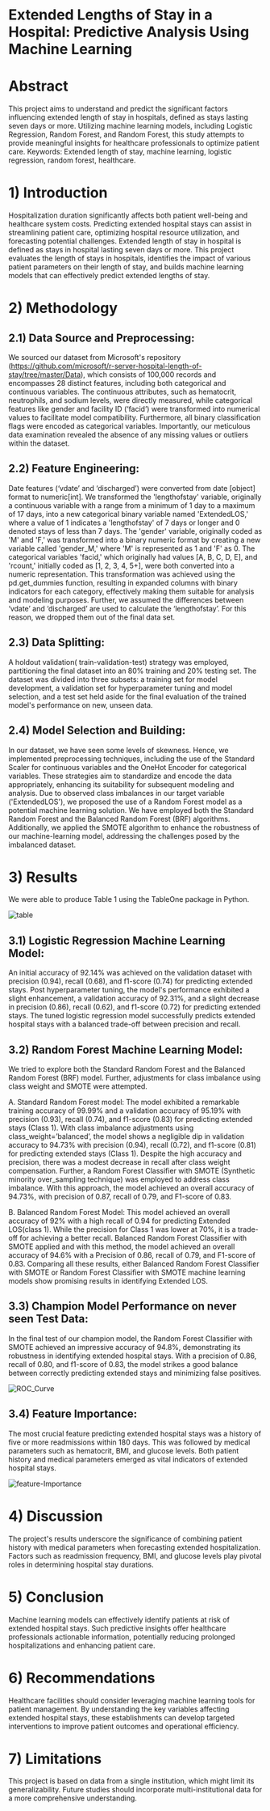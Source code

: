 # Extended Lengths of Stay in a Hospital: Predictive Analysis Using Machine Learning

# Abstract 
This project aims to understand and predict the significant factors influencing extended length of stay in hospitals, defined as stays lasting seven days or more. Utilizing machine learning models, including Logistic Regression, Random Forest, and Random Forest, this study attempts to provide meaningful insights for healthcare professionals to optimize patient care. 
Keywords: Extended length of stay, machine learning, logistic regression, random forest, healthcare. 

# 1) Introduction
Hospitalization duration significantly affects both patient well-being and healthcare system costs. Predicting extended hospital stays can assist in streamlining patient care, optimizing hospital resource utilization, and forecasting potential challenges. Extended length of stay in hospital is defined as stays in hospital lasting seven days or more. This project evaluates the length of stays in hospitals, identifies the impact of various patient parameters on their length of stay, and builds machine learning models that can effectively predict extended lengths of stay.

# 2) Methodology 
## 2.1) Data Source and Preprocessing: 
We sourced our dataset from Microsoft's repository (https://github.com/microsoft/r-server-hospital-length-of-stay/tree/master/Data), which consists of 100,000 records and encompasses 28 distinct features, including both categorical and continuous variables. The continuous attributes, such as hematocrit, neutrophils, and sodium levels, were directly measured, while categorical features like gender and facility ID (‘facid’) were transformed into numerical values to facilitate model compatibility. Furthermore, all binary classification flags were encoded as categorical variables. Importantly, our meticulous data examination revealed the absence of any missing values or outliers within the dataset. 

## 2.2) Feature Engineering: 
Date features (‘vdate’ and ‘discharged’) were converted from date [object] format to numeric[int]. 
We transformed the 'lengthofstay' variable, originally a continuous variable with a range from a minimum of 1 day to a maximum of 17 days, into a new categorical binary variable named 'ExtendedLOS,' where a value of 1 indicates a 'lengthofstay' of 7 days or longer and 0 denoted stays of less than 7 days. 
The 'gender' variable, originally coded as 'M' and 'F,' was transformed into a binary numeric format by creating a new variable called 'gender_M,' where 'M' is represented as 1 and 'F' as 0. 
The categorical variables 'facid,' which originally had values [A, B, C, D, E], and 'rcount,' initially coded as [1, 2, 3, 4, 5+], were both converted into a numeric representation. This transformation was achieved using the pd.get_dummies function, resulting in expanded columns with binary indicators for each category, effectively making them suitable for analysis and modeling purposes. 
Further, we assumed the differences between ‘vdate’ and ‘discharged’ are used to calculate the ‘lengthofstay’. For this reason, we dropped them out of the final data set. 

## 2.3) Data Splitting:
A holdout validation( train-validation-test) strategy was employed, partitioning the final dataset into an 80% training and 20% testing set. The dataset was divided into three subsets: a training set for model development, a validation set for hyperparameter tuning and model selection, and a test set held aside for the final evaluation of the trained model's performance on new, unseen data. 

## 2.4) Model Selection and Building: 
In our dataset, we have seen some levels of skewness. Hence, we implemented preprocessing techniques, including the use of the Standard Scaler for continuous variables and the OneHot Encoder for categorical variables. These strategies aim to standardize and encode the data appropriately, enhancing its suitability for subsequent modeling and analysis. Due to observed class imbalances in our target variable ('ExtendedLOS'), we proposed the use of a Random Forest model as a potential machine learning solution. We have employed both the Standard Random Forest and the Balanced Random Forest (BRF) algorithms. Additionally, we applied the SMOTE algorithm to enhance the robustness of our machine-learning model, addressing the challenges posed by the imbalanced dataset. 

# 3) Results
We were able to produce Table 1 using the TableOne package in Python. 

![table](https://github.com/zjzhang17/ML_Project_Length_of_Stay/assets/116914452/8341d6ed-0485-4641-8e5d-52538d006012)

## 3.1) Logistic Regression Machine Learning Model: 
An initial accuracy of 92.14% was achieved on the validation dataset with precision (0.94), recall (0.68), and f1-score (0.74) for predicting extended stays. Post hyperparameter tuning, the model's performance exhibited a slight enhancement, a validation accuracy of 92.31%, and a slight decrease in precision (0.86), recall (0.62), and f1-score (0.72) for predicting extended stays. The tuned logistic regression model successfully predicts extended hospital stays with a balanced trade-off between precision and recall. 

## 3.2) Random Forest Machine Learning Model: 
We tried to explore both the Standard Random Forest and the Balanced Random Forest (BRF) model. Further, adjustments for class imbalance using class weight and SMOTE were attempted.

A. Standard Random Forest model: 
The model exhibited a remarkable training accuracy of 99.99% and a validation accuracy of 95.19% with precision (0.93), recall (0.74), and f1-score (0.83) for predicting extended stays (Class 1). 
With class imbalance adjustments using class_weight=’balanced’, the model shows a negligible dip in validation accuracy to 94.73% with precision (0.94), recall (0.72), and f1-score (0.81) for predicting extended stays (Class 1). Despite the high accuracy and precision, there was a modest decrease in recall after class weight compensation. Further, a Random Forest Classifier with SMOTE (Synthetic minority over_sampling technique) was employed to address class imbalance. With this approach, the model achieved an overall accuracy of 94.73%, with precision of 0.87, recall of 0.79, and F1-score of 0.83. 

B. Balanced Random Forest Model:
This model achieved an overall accuracy of 92% with a high recall of 0.94 for predicting Extended LOS(class 1). While the precision for Class 1 was lower at 70%, it is a trade-off for achieving a better recall. 
Balanced Random Forest Classifier with SMOTE applied and with this method, the model achieved an overall accuracy of 94.6% with a Precision of 0.86, recall of 0.79, and F1-score of 0.83. 
Comparing all these results, either Balanced Random Forest Classifier with SMOTE or Random Forest Classifier with SMOTE machine learning models show promising results in identifying Extended LOS. 

## 3.3) Champion Model Performance on never seen Test Data: 
In the final test of our champion model, the Random Forest Classifier with SMOTE achieved an impressive accuracy of 94.8%, demonstrating its robustness in identifying extended hospital stays. With a precision of 0.86, recall of 0.80, and f1-score of 0.83, the model strikes a good balance between correctly predicting extended stays and minimizing false positives.

![ROC_Curve](https://github.com/zjzhang17/ML_Project_Length_of_Stay/assets/116914452/411858a7-e424-4c6a-bcbe-ab832246764b)

## 3.4) Feature Importance: 
The most crucial feature predicting extended hospital stays was a history of five or more readmissions within 180 days. This was followed by medical parameters such as hematocrit, BMI, and glucose levels. Both patient history and medical parameters emerged as vital indicators of extended hospital stays. 

![feature-Importance](https://github.com/zjzhang17/ML_Project_Length_of_Stay/assets/116914452/fa23b48d-04af-490f-b5d6-4b9f6f9e3228)

# 4) Discussion 
The project's results underscore the significance of combining patient history with medical parameters when forecasting extended hospitalization. Factors such as readmission frequency, BMI, and glucose levels play pivotal roles in determining hospital stay durations. 

# 5) Conclusion 
Machine learning models can effectively identify patients at risk of extended hospital stays. Such predictive insights offer healthcare professionals actionable information, potentially reducing prolonged hospitalizations and enhancing patient care. 

# 6) Recommendations
Healthcare facilities should consider leveraging machine learning tools for patient management. By understanding the key variables affecting extended hospital stays, these establishments can develop targeted interventions to improve patient outcomes and operational efficiency. 

# 7) Limitations
This project is based on data from a single institution, which might limit its generalizability. Future studies should incorporate multi-institutional data for a more comprehensive understanding. 




